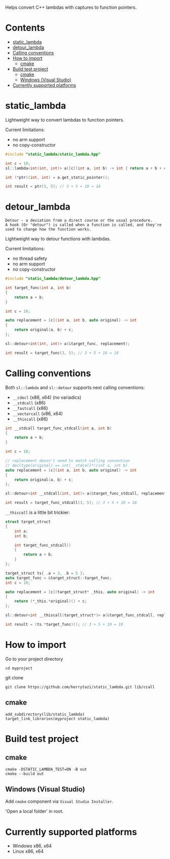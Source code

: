 Helps convert C++ lambdas with captures to function pointers.

# Contents
- [static_lambda](#static_lambda)
- [detour_lambda](#detour_lambda)
- [Calling conventions](#calling-conventions)
- [How to import](#how-to-import)
  - [cmake](#cmake)
- [Build test project](#build-test-project)
  - [cmake](#cmake-1)
  - [Windows (Visual Studio)](#windows-visual-studio)
- [Currently supported platforms](#currently-supported-platforms)

# static_lambda
Lightweight way to convert lambdas to function pointers.

Current limitations:
- no arm support
- no copy-constructor

```cpp
#include "static_lambda/static_lambda.hpp"
```
```cpp
int c = 10;
sl::lambda<int(int, int)> a([c](int a, int b) -> int { return a + b + c; });

int (*ptr)(int, int) = a.get_static_pointer();

int result = ptr(3, 5); // 3 + 5 + 10 = 18
```

# detour_lambda
    Detour - a deviation from a direct course or the usual procedure.
    A hook (Or "detour") is called when a function is called, and they're used to change how the function works.

Lightweight way to detour functions with lambdas.

Current limitations:
- no thread safety
- no arm support
- no copy-constructor


```cpp
#include "static_lambda/detour_lambda.hpp"
```
```cpp
int target_func(int a, int b)
{
    return a + b;
}
```
```cpp
int c = 10;

auto replacement = [c](int a, int b, auto original) -> int
{
    return original(a, b) + c;
};

sl::detour<int(int, int)> a(&target_func, replacement);

int result = target_func(3, 5); // 3 + 5 + 10 = 18
```
# Calling conventions
Both `sl::lambda` and `sl::detour` supports next calling conventions:
 - `__cdecl` (x86, x64) (no variadics)
 - `__stdcall` (x86)
 - `__fastcall` (x86)
 - `__vectorcall` (x86, x64)
 - `__thiscall` (x86)

```cpp
int __stdcall target_func_stdcall(int a, int b)
{
    return a + b;
}
```
```cpp
int c = 10;

// replacement doesn't need to match calling convention
// decltype(original) == int(__stdcall*)(int a, int b)
auto replacement = [c](int a, int b, auto original) -> int
{
    return original(a, b) + c;
};

sl::detour<int __stdcall(int, int)> a(&target_func_stdcall, replacement);

int result = target_func_stdcall(3, 5); // 3 + 5 + 10 = 18
```
`__thiscall` is a little bit trickier:

```cpp
struct target_struct
{
    int a;
    int b;

    int target_func_stdcall()
    {
        return a + b;
    }
};
```
```cpp
target_struct ts{ .a = 3, .b = 5 };
auto target_func = &target_struct::target_func;
int c = 10;

auto replacement = [c](target_struct* _this, auto original) -> int
{
    return (*_this.*original)() + c;
};

sl::detour<int __thiscall(target_struct*)> a(&target_func_stdcall, replacement);

int result = (ts.*target_func)(); // 3 + 5 + 10 = 18
```

# How to import

Go to your project directory
```
cd myproject
```

git clone
```
git clone https://github.com/kerrytazi/static_lambda.git lib/ccall
```

## cmake

```
add_subdirectory(lib/static_lambda)
target_link_libraries(myproject static_lambda)
```

# Build test project

## cmake

```
cmake -DSTATIC_LAMBDA_TEST=ON -B out
cmake --build out
```

## Windows (Visual Studio)

Add `cmake` component via `Visual Studio Installer`.

'Open a local folder' in root.

# Currently supported platforms

- Windows x86, x64
- Linux x86, x64
